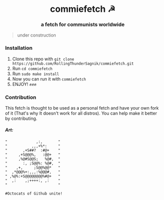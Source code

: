 <div align="center">
<h1>commiefetch ☭</h1>
<h3>a fetch for communists worldwide</h3s>
</div>

> under construction

### Installation

1. Clone this repo with `git clone https://github.com/RollingThunderSagnik/commiefetch.git`
2. Run `cd commiefetch`
3. Run `sudo make install`
4. Now you can run it with `commiefetch` 
5. ENJOY! ✊✊✊

### Contribution

This fetch is thought to be used as a personal fetch and have your own fork of it (That's why It doesn't work for all distros). You can help make it better by contributing.


##### Art:

```shell
"             ,:,       "
"           ,,,+%*:     "
"       ,+S##?  :#@+    "
"     ,+S@@@%,   :@@+   "
"     ,%@#S@@S;   %@#,  "
"       :, ;S@@%: %@#,  "
"    ,+,     ;S@@%@@*   "
"  ,*@@@%+:,,,:%@@@#,   "
" ,%@%:+S@@@@@@@@%#@+   "
"  ,:    ,;++++:, ,:    "
"                       "

#Octocats of Github unite!
```
